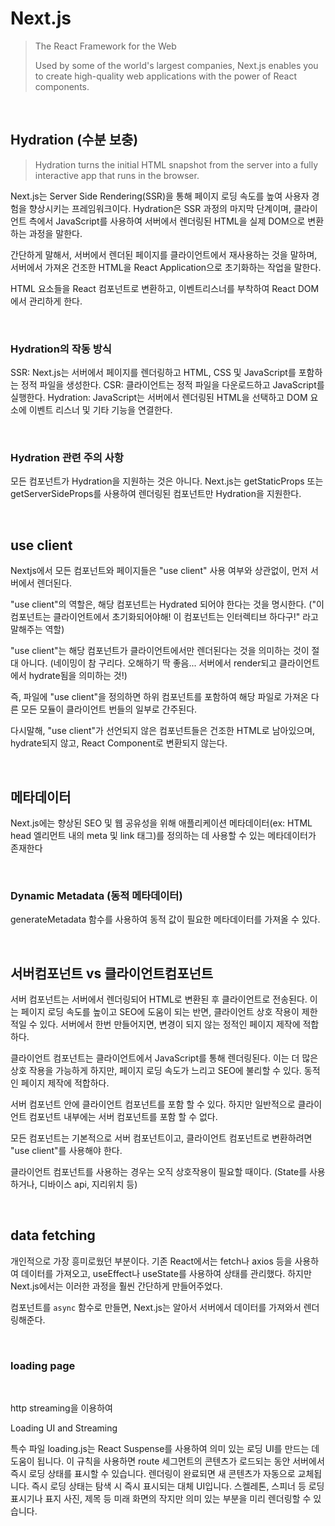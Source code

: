 # Next.js

> The React Framework for the Web
>
> Used by some of the world's largest companies, Next.js enables you to create high-quality web applications with the power of React components.

<br>

## Hydration (수분 보충)

> Hydration turns the initial HTML snapshot from the server into a fully interactive app that runs in the browser.

Next.js는 Server Side Rendering(SSR)을 통해 페이지 로딩 속도를 높여 사용자 경험을 향상시키는 프레임워크이다. Hydration은 SSR 과정의 마지막 단계이며, 클라이언트 측에서 JavaScript를 사용하여 서버에서 렌더링된 HTML을 실제 DOM으로 변환하는 과정을 말한다.

간단하게 말해서, 서버에서 렌더된 페이지를 클라이언트에서 재사용하는 것을 말하며, 서버에서 가져온 건조한 HTML을 React Application으로 초기화하는 작업을 말한다.

HTML 요소들을 React 컴포넌트로 변환하고, 이벤트리스너를 부착하여 React DOM에서 관리하게 한다.

<br>

### Hydration의 작동 방식

SSR: Next.js는 서버에서 페이지를 렌더링하고 HTML, CSS 및 JavaScript를 포함하는 정적 파일을 생성한다.
CSR: 클라이언트는 정적 파일을 다운로드하고 JavaScript를 실행한다.
Hydration: JavaScript는 서버에서 렌더링된 HTML을 선택하고 DOM 요소에 이벤트 리스너 및 기타 기능을 연결한다.

<br>

### Hydration 관련 주의 사항

모든 컴포넌트가 Hydration을 지원하는 것은 아니다. Next.js는 getStaticProps 또는 getServerSideProps를 사용하여 렌더링된 컴포넌트만 Hydration을 지원한다.

<br>

## use client

Nextjs에서 모든 컴포넌트와 페이지들은 "use client" 사용 여부와 상관없이, 먼저 서버에서 렌더된다.

"use client"의 역할은, 해당 컴포넌트는 Hydrated 되어야 한다는 것을 명시한다. ("이 컴포넌트는 클라이언트에서 초기화되어야해! 이 컴포넌트는 인터렉티브 하다구!" 라고 말해주는 역할)

"use client"는 해당 컴포넌트가 클라이언트에서만 렌더된다는 것을 의미하는 것이 절대 아니다. (네이밍이 참 구리다. 오해하기 딱 좋음... 서버에서 render되고 클라이언트에서 hydrate됨을 의미하는 것!)

즉, 파일에 "use client"을 정의하면 하위 컴포넌트를 포함하여 해당 파일로 가져온 다른 모든 모듈이 클라이언트 번들의 일부로 간주된다.

다시말해, "use client"가 선언되지 않은 컴포넌트들은 건조한 HTML로 남아있으며, hydrate되지 않고, React Component로 변환되지 않는다.

<br>

## 메타데이터

Next.js에는 향상된 SEO 및 웹 공유성을 위해 애플리케이션 메타데이터(ex: HTML head 엘리먼트 내의 meta 및 link 태그)를 정의하는 데 사용할 수 있는 메타데이터가 존재한다

<br>

### Dynamic Metadata (동적 메타데이터)

generateMetadata 함수를 사용하여 동적 값이 필요한 메타데이터를 가져올 수 있다.

<br>

## 서버컴포넌트 vs 클라이언트컴포넌트

서버 컴포넌트는 서버에서 렌더링되어 HTML로 변환된 후 클라이언트로 전송된다. 이는 페이지 로딩 속도를 높이고 SEO에 도움이 되는 반면, 클라이언트 상호 작용이 제한적일 수 있다. 서버에서 한번 만들어지면, 변경이 되지 않는 정적인 페이지 제작에 적합하다.

클라이언트 컴포넌트는 클라이언트에서 JavaScript를 통해 렌더링된다. 이는 더 많은 상호 작용을 가능하게 하지만, 페이지 로딩 속도가 느리고 SEO에 불리할 수 있다. 동적인 페이지 제작에 적합하다.

서버 컴포넌트 안에 클라이언트 컴포넌트를 포함 할 수 있다. 하지만 일반적으로 클라이언트 컴포넌트 내부에는 서버 컴포넌트를 포함 할 수 없다.

모든 컴포넌트는 기본적으로 서버 컴포넌트이고, 클라이언트 컴포넌트로 변환하려면 "use client"를 사용해야 한다.

클라이언트 컴포넌트를 사용하는 경우는 오직 상호작용이 필요할 때이다. (State를 사용하거나, 디바이스 api, 지리위치 등)

<br>

## data fetching

개인적으로 가장 흥미로웠던 부분이다. 기존 React에서는 fetch나 axios 등을 사용하여 데이터를 가져오고, useEffect나 useState를 사용하여 상태를 관리했다. 하지만 Next.js에서는 이러한 과정을 훨씬 간단하게 만들어주었다.

컴포넌트를 `async` 함수로 만들면, Next.js는 알아서 서버에서 데이터를 가져와서 렌더링해준다.

<br>

### loading page

<br>

http streaming을 이용하여

Loading UI and Streaming

특수 파일 loading.js는 React Suspense를 사용하여 의미 있는 로딩 UI를 만드는 데 도움이 됩니다.
이 규칙을 사용하면 route 세그먼트의 콘텐츠가 로드되는 동안 서버에서 즉시 로딩 상태를 표시할 수 있습니다. 렌더링이 완료되면 새 콘텐츠가 자동으로 교체됩니다.
즉시 로딩 상태는 탐색 시 즉시 표시되는 대체 UI입니다. 스켈레톤, 스피너 등 로딩 표시기나 표지 사진, 제목 등 미래 화면의 작지만 의미 있는 부분을 미리 렌더링할 수 있습니다.
